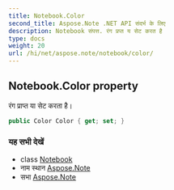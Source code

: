 ```yaml
---
title: Notebook.Color
second_title: Aspose.Note .NET API संदर्भ के लिए
description: Notebook संपत्त. रंग प्रप्त य सेट करत है
type: docs
weight: 20
url: /hi/net/aspose.note/notebook/color/
---
```

## Notebook.Color property

रंग प्राप्त या सेट करता है।

```csharp
public Color Color { get; set; }
```

### यह सभी देखें

* class [Notebook](../)
* नाम स्थान [Aspose.Note](../../notebook/)
* सभा [Aspose.Note](../../../)


